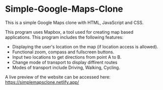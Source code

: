 # Simple-Google-Maps-Clone

This is a simple Google Maps clone with HTML, JavaScript and CSS.

This program uses Mapbox, a tool used for creating map based applications. This
program includes the following features:
- Displaying the user's location on the map (if location access is allowed).
- Functional zoom, compass and fullscreen buttons.
- Input two locations to get directions from point A to B.
- Change mode of transport to display diffirent routes
- Modes of transport include Driving, Walking, Cycling.

A live preview of the website can be accessed here:
https://simplemapsclone.netlify.app/
